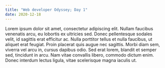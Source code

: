 ```yaml
---
title: "Web developer Odyssey; Day 1"
date: 2020-12-18
---
```

Lorem ipsum dolor sit amet, consectetur adipiscing elit. Nullam faucibus venenatis arcu, eu lobortis ex ultricies sed. Donec pellentesque sodales velit, id sagittis erat efficitur ac. Nulla porttitor tellus et nulla faucibus, ut aliquet erat feugiat. Proin placerat quis augue nec sagittis. Morbi diam sem, viverra vel arcu in, cursus dapibus odio. Sed erat lorem, blandit et semper sed, tincidunt in arcu. Nam vitae convallis libero, commodo dictum enim. Donec interdum lectus ligula, vitae scelerisque magna iaculis ut.
